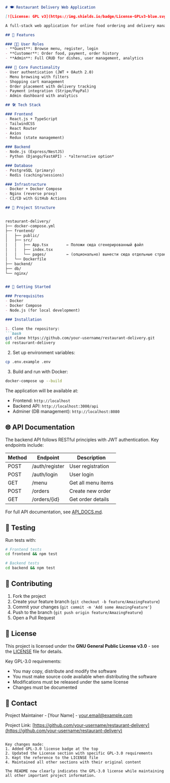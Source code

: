 ```markdown
# 🍽️ Restaurant Delivery Web Application

[![License: GPL v3](https://img.shields.io/badge/License-GPLv3-blue.svg)](https://www.gnu.org/licenses/gpl-3.0)

A full-stack web application for online food ordering and delivery management. Built with modern technologies to provide a seamless experience for customers, restaurant staff, and administrators.

## 🌟 Features

### 👨‍🍳 User Roles
- **Guest**: Browse menu, register, login
- **Customer**: Order food, payment, order history
- **Admin**: Full CRUD for dishes, user management, analytics

### 🚀 Core Functionality
- User authentication (JWT + OAuth 2.0)
- Menu browsing with filters
- Shopping cart management
- Order placement with delivery tracking
- Payment integration (Stripe/PayPal)
- Admin dashboard with analytics

## 🛠️ Tech Stack

### Frontend
- React.js + TypeScript
- TailwindCSS
- React Router
- Axios
- Redux (state management)

### Backend
- Node.js (Express/NestJS)
- Python (Django/FastAPI) - *alternative option*

### Database
- PostgreSQL (primary)
- Redis (caching/sessions)

### Infrastructure
- Docker + Docker Compose
- Nginx (reverse proxy)
- CI/CD with GitHub Actions

## 📂 Project Structure


restaurant-delivery/
├── docker-compose.yml
├── frontend/
│   ├── public/
│   ├── src/
│   │   ├── App.tsx        ← Положи сюда сгенерированный файл
│   │   ├── index.tsx
│   │   └── pages/         ← (опционально) вынести сюда отдельные страницы
│   └── Dockerfile
├── backend/
├── db/
└── nginx/


## 🚀 Getting Started

### Prerequisites
- Docker
- Docker Compose
- Node.js (for local development)

### Installation

1. Clone the repository:
```bash
git clone https://github.com/your-username/restaurant-delivery.git
cd restaurant-delivery
```

2. Set up environment variables:
```bash
cp .env.example .env
```

3. Build and run with Docker:
```bash
docker-compose up --build
```

The application will be available at:
- Frontend: `http://localhost`
- Backend API: `http://localhost:3000/api`
- Adminer (DB management): `http://localhost:8080`

## 🌐 API Documentation

The backend API follows RESTful principles with JWT authentication. Key endpoints include:

| Method | Endpoint               | Description                |
|--------|------------------------|----------------------------|
| POST   | /auth/register         | User registration          |
| POST   | /auth/login            | User login                 |
| GET    | /menu                  | Get all menu items         |
| POST   | /orders                | Create new order           |
| GET    | /orders/{id}           | Get order details          |

For full API documentation, see [API_DOCS.md](docs/API_DOCS.md).

## 🧪 Testing

Run tests with:
```bash
# Frontend tests
cd frontend && npm test

# Backend tests
cd backend && npm test
```

## 🤝 Contributing

1. Fork the project
2. Create your feature branch (`git checkout -b feature/AmazingFeature`)
3. Commit your changes (`git commit -m 'Add some AmazingFeature'`)
4. Push to the branch (`git push origin feature/AmazingFeature`)
5. Open a Pull Request

## 📄 License

This project is licensed under the **GNU General Public License v3.0** - see the [LICENSE](LICENSE) file for details.

Key GPL-3.0 requirements:
- You may copy, distribute and modify the software
- You must make source code available when distributing the software
- Modifications must be released under the same license
- Changes must be documented

## 📧 Contact

Project Maintainer - [Your Name] - your.email@example.com

Project Link: [https://github.com/your-username/restaurant-delivery](https://github.com/your-username/restaurant-delivery)
```

Key changes made:
1. Added GPL-3.0 license badge at the top
2. Updated the License section with specific GPL-3.0 requirements
3. Kept the reference to the LICENSE file
4. Maintained all other sections with their original content

The README now clearly indicates the GPL-3.0 license while maintaining all other important project information.